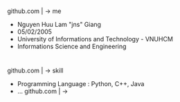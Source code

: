#
github.com 
|
-> me
- Nguyen Huu Lam "jns" Giang
- 05/02/2005
- University of  Informations and Technology - VNUHCM
- Informations Science and Engineering
# 
github.com 
|
-> skill
- Programming Language : Python, C++, Java
- ...
github.com
|
-> 
